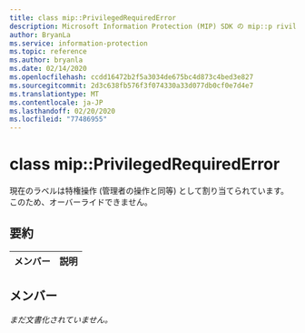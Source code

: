 ```yaml
---
title: class mip::PrivilegedRequiredError
description: Microsoft Information Protection (MIP) SDK の mip::p rivilegedrequirederror クラスについて説明します。
author: BryanLa
ms.service: information-protection
ms.topic: reference
ms.author: bryanla
ms.date: 02/14/2020
ms.openlocfilehash: ccdd16472b2f5a3034de675bc4d873c4bed3e827
ms.sourcegitcommit: 2d3c638fb576f3f074330a33d077db0cf0e7d4e7
ms.translationtype: MT
ms.contentlocale: ja-JP
ms.lasthandoff: 02/20/2020
ms.locfileid: "77486955"
---
```

# <a name="class-mipprivilegedrequirederror"></a>class mip::PrivilegedRequiredError 
現在のラベルは特権操作 (管理者の操作と同等) として割り当てられています。このため、オーバーライドできません。
  
## <a name="summary"></a>要約
 メンバー                        | 説明                                
--------------------------------|---------------------------------------------
  
## <a name="members"></a>メンバー
_まだ文書化されていません。_
